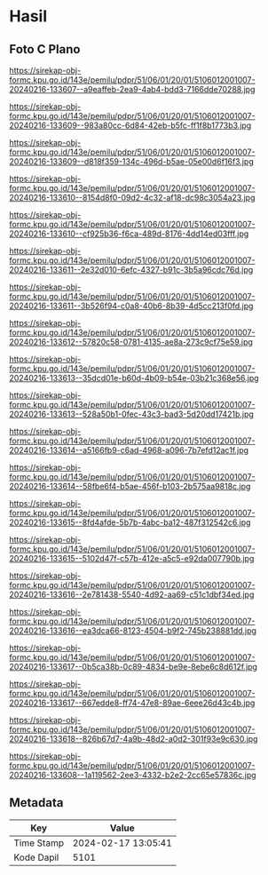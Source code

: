 # Hasil

## Foto C Plano

https://sirekap-obj-formc.kpu.go.id/143e/pemilu/pdpr/51/06/01/20/01/5106012001007-20240216-133607--a9eaffeb-2ea9-4ab4-bdd3-7166dde70288.jpg

https://sirekap-obj-formc.kpu.go.id/143e/pemilu/pdpr/51/06/01/20/01/5106012001007-20240216-133609--983a80cc-6d84-42eb-b5fc-ff1f8b1773b3.jpg

https://sirekap-obj-formc.kpu.go.id/143e/pemilu/pdpr/51/06/01/20/01/5106012001007-20240216-133609--d818f359-134c-496d-b5ae-05e00d6f16f3.jpg

https://sirekap-obj-formc.kpu.go.id/143e/pemilu/pdpr/51/06/01/20/01/5106012001007-20240216-133610--8154d8f0-09d2-4c32-af18-dc98c3054a23.jpg

https://sirekap-obj-formc.kpu.go.id/143e/pemilu/pdpr/51/06/01/20/01/5106012001007-20240216-133610--cf925b36-f6ca-489d-8176-4dd14ed03fff.jpg

https://sirekap-obj-formc.kpu.go.id/143e/pemilu/pdpr/51/06/01/20/01/5106012001007-20240216-133611--2e32d010-6efc-4327-b91c-3b5a96cdc76d.jpg

https://sirekap-obj-formc.kpu.go.id/143e/pemilu/pdpr/51/06/01/20/01/5106012001007-20240216-133611--3b526f94-c0a8-40b6-8b39-4d5cc213f0fd.jpg

https://sirekap-obj-formc.kpu.go.id/143e/pemilu/pdpr/51/06/01/20/01/5106012001007-20240216-133612--57820c58-0781-4135-ae8a-273c9cf75e59.jpg

https://sirekap-obj-formc.kpu.go.id/143e/pemilu/pdpr/51/06/01/20/01/5106012001007-20240216-133613--35dcd01e-b60d-4b09-b54e-03b21c368e56.jpg

https://sirekap-obj-formc.kpu.go.id/143e/pemilu/pdpr/51/06/01/20/01/5106012001007-20240216-133613--528a50b1-0fec-43c3-bad3-5d20dd17421b.jpg

https://sirekap-obj-formc.kpu.go.id/143e/pemilu/pdpr/51/06/01/20/01/5106012001007-20240216-133614--a5166fb9-c6ad-4968-a096-7b7efd12ac1f.jpg

https://sirekap-obj-formc.kpu.go.id/143e/pemilu/pdpr/51/06/01/20/01/5106012001007-20240216-133614--58fbe6f4-b5ae-456f-b103-2b575aa9818c.jpg

https://sirekap-obj-formc.kpu.go.id/143e/pemilu/pdpr/51/06/01/20/01/5106012001007-20240216-133615--8fd4afde-5b7b-4abc-ba12-487f312542c6.jpg

https://sirekap-obj-formc.kpu.go.id/143e/pemilu/pdpr/51/06/01/20/01/5106012001007-20240216-133615--5102d47f-c57b-412e-a5c5-e92da007790b.jpg

https://sirekap-obj-formc.kpu.go.id/143e/pemilu/pdpr/51/06/01/20/01/5106012001007-20240216-133616--2e781438-5540-4d92-aa69-c51c1dbf34ed.jpg

https://sirekap-obj-formc.kpu.go.id/143e/pemilu/pdpr/51/06/01/20/01/5106012001007-20240216-133616--ea3dca66-8123-4504-b9f2-745b238881dd.jpg

https://sirekap-obj-formc.kpu.go.id/143e/pemilu/pdpr/51/06/01/20/01/5106012001007-20240216-133617--0b5ca38b-0c89-4834-be9e-8ebe6c8d612f.jpg

https://sirekap-obj-formc.kpu.go.id/143e/pemilu/pdpr/51/06/01/20/01/5106012001007-20240216-133617--667edde8-ff74-47e8-89ae-6eee26d43c4b.jpg

https://sirekap-obj-formc.kpu.go.id/143e/pemilu/pdpr/51/06/01/20/01/5106012001007-20240216-133618--826b67d7-4a9b-48d2-a0d2-301f93e9c630.jpg

https://sirekap-obj-formc.kpu.go.id/143e/pemilu/pdpr/51/06/01/20/01/5106012001007-20240216-133608--1a119562-2ee3-4332-b2e2-2cc65e57836c.jpg


## Metadata

| Key        | Value               |
| ---------- | ------------------- |
| Time Stamp | 2024-02-17 13:05:41 |
| Kode Dapil | 5101                |




